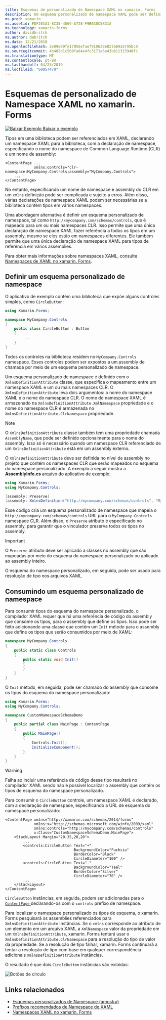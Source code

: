 ```yaml
---
title: Esquemas de personalizado de Namespace XAML no xamarin. Forms
description: Um esquema personalizado de namespace XAML pode ser definido com a classe XmlnsDefinitionAttribute, que especifica um mapeamento entre uma URL personalizada e um ou mais namespaces CLR. O esquema de namespace personalizado, em seguida, pode ser usado em declarações de namespace XAML.
ms.prod: xamarin
ms.assetid: FDF201A1-8C35-4569-A728-F9B0A0C5B31A
ms.technology: xamarin-forms
author: davidbritch
ms.author: dabritch
ms.date: 12/21/2018
ms.openlocfilehash: 2e09e89fe17956efaef910638e827b69a5795bc0
ms.sourcegitcommit: 4b402d1c508fa84e4fc3171a6e43b811323948fc
ms.translationtype: MT
ms.contentlocale: pt-BR
ms.lasthandoff: 04/23/2019
ms.locfileid: "60857470"
---
```

# <a name="xaml-custom-namespace-schemas-in-xamarinforms"></a>Esquemas de personalizado de Namespace XAML no xamarin. Forms

[![Baixar Exemplo](~/media/shared/download.png) Baixar o exemplo](https://developer.xamarin.com/samples/xamarin-forms/XAML/CustomNamespaceSchemas/)

Tipos em uma biblioteca podem ser referenciados em XAML, declarando um namespace XAML para a biblioteca, com a declaração de namespace, especificando o nome do namespace de Common Language Runtime (CLR) e um nome de assembly:

```xaml
<ContentPage ...
             xmlns:controls="clr-namespace:MyCompany.Controls;assembly="MyCompany.Controls">
    ...
</ContentPage>
```

No entanto, especificando um nome de namespace e assembly do CLR em um `xmlns` definição pode ser complicada e sujeito a erros. Além disso, várias declarações de namespace XAML podem ser necessárias se a biblioteca contém tipos em vários namespaces.

Uma abordagem alternativa é definir um esquema personalizado de namespace, tal como `http://mycompany.com/schemas/controls`, que é mapeado para um ou mais namespaces CLR. Isso permite que uma única declaração de namespace XAML fazer referência a todos os tipos em um assembly, mesmo se eles estão em namespaces diferentes. Ele também permite que uma única declaração de namespace XAML para tipos de referência em vários assemblies.

Para obter mais informações sobre namespaces XAML, consulte [Namespaces de XAML no xamarin. Forms](namespaces.md).

## <a name="defining-a-custom-namespace-schema"></a>Definir um esquema personalizado de namespace

O aplicativo de exemplo contém uma biblioteca que expõe alguns controles simples, como `CircleButton`:

```csharp
using Xamarin.Forms;

namespace MyCompany.Controls
{
    public class CircleButton : Button
    {
        ...
    }
}
```

Todos os controles na biblioteca residem no `MyCompany.Controls` namespace. Esses controles podem ser expostos a um assembly de chamada por meio de um esquema personalizado de namespace.

Um esquema personalizado de namespace é definido com o `XmlnsDefinitionAttribute` classe, que especifica o mapeamento entre um namespace XAML e um ou mais namespaces CLR. O `XmlnsDefinitionAttribute` leva dois argumentos: o nome do namespace XAML e o nome do namespace CLR. O nome do namespace XAML é armazenado na `XmlnsDefinitionAttribute.XmlNamespace` propriedade e o nome do namespace CLR é armazenada no `XmlnsDefinitionAttribute.ClrNamespace` propriedade.

> [!NOTE]
> O `XmlnsDefinitionAttribute` classe também tem uma propriedade chamada `AssemblyName`, que pode ser definido opcionalmente para o nome do assembly. Isso só é necessário quando um namespace CLR referenciado de um `XmlnsDefinitionAttribute` está em um assembly externo.

O `XmlnsDefinitionAttribute` deve ser definida no nível de assembly no projeto que contém os namespaces CLR que serão mapeados no esquema do namespace personalizado. A exemplo a seguir mostra a **AssemblyInfo.cs** arquivo do aplicativo de exemplo:

```csharp
using Xamarin.Forms;
using MyCompany.Controls;

[assembly: Preserve]
[assembly: XmlnsDefinition("http://mycompany.com/schemas/controls", "MyCompany.Controls")]
```

Esse código cria um esquema personalizado de namespace que mapeia o `http://mycompany.com/schemas/controls` URL para o `MyCompany.Controls` namespace CLR. Além disso, o `Preserve` atributo é especificado no assembly, para garantir que o vinculador preserva todos os tipos no assembly.

> [!IMPORTANT]
> O `Preserve` atributo deve ser aplicado a classes no assembly que são mapeadas por meio do esquema do namespace personalizado ou aplicado ao assembly inteiro.

O esquema do namespace personalizado, em seguida, pode ser usado para resolução de tipo nos arquivos XAML.

## <a name="consuming-a-custom-namespace-schema"></a>Consumindo um esquema personalizado de namespace

Para consumir tipos do esquema do namespace personalizado, o compilador XAML requer que há uma referência de código do assembly que consome os tipos, para o assembly que define os tipos. Isso pode ser feito adicionando uma classe que contém um `Init` método para o assembly que define os tipos que serão consumidos por meio de XAML:

```csharp
namespace MyCompany.Controls
{
    public static class Controls
    {
        public static void Init()
        {
        }
    }
}
```

O `Init` método, em seguida, pode ser chamado do assembly que consome os tipos do esquema do namespace personalizado:

```csharp
using Xamarin.Forms;
using MyCompany.Controls;

namespace CustomNamespaceSchemaDemo
{
    public partial class MainPage : ContentPage
    {
        public MainPage()
        {
            Controls.Init();
            InitializeComponent();
        }
    }
}
```

> [!WARNING]
> Falha ao incluir uma referência de código desse tipo resultará no compilador XAML sendo não é possível localizar o assembly que contém os tipos de esquema do namespace personalizado.

Para consumir o `CircleButton` controle, um namespace XAML é declarado, com a declaração de namespace, especificando a URL de esquema do namespace personalizado:

```xaml
<ContentPage xmlns="http://xamarin.com/schemas/2014/forms"
             xmlns:x="http://schemas.microsoft.com/winfx/2009/xaml"
             xmlns:controls="http://mycompany.com/schemas/controls"
             x:Class="CustomNamespaceSchemaDemo.MainPage">
    <StackLayout Margin="20,35,20,20">
        ...
        <controls:CircleButton Text="+"
                               BackgroundColor="Fuchsia"
                               BorderColor="Black"
                               CircleDiameter="100" />
        <controls:CircleButton Text="-"
                               BackgroundColor="Teal"
                               BorderColor="Silver"
                               CircleDiameter="70" />
        ...
    </StackLayout>
</ContentPage>
```

`CircleButton` instâncias, em seguida, podem ser adicionadas para o [ `ContentPage` ](xref:Xamarin.Forms.ContentPage) declarando-os com o `controls` prefixo de namespace.

Para localizar o namespace personalizado os tipos de esquema, o xamarin. Forms pesquisará os assemblies referenciados para `XmlnsDefinitionAttribute` instâncias. Se o `xmlns` corresponde ao atributo de um elemento em um arquivo XAML a `XmlNamespace` valor da propriedade em um `XmlnsDefinitionAttribute`, xamarin. Forms tentará usar o `XmlnsDefinitionAttribute.ClrNamespace` para a resolução do tipo de valor da propriedade. Se a resolução de tipo falhar, xamarin. Forms continuará a tentar a resolução de tipo com base em qualquer correspondência adicionais `XmlnsDefinitionAttribute` instâncias.

O resultado é que dois `CircleButton` instâncias são exibidas:

![Botões de círculo](custom-namespace-schemas-images/circle-buttons.png "círculo botões")

## <a name="related-links"></a>Links relacionados

- [Esquemas personalizados de Namespace (amostra)](https://developer.xamarin.com/samples/xamarin-forms/XAML/CustomNamespaceSchemas/)
- [Prefixos recomendados de Namespace de XAML](custom-prefix.md)
- [Namespaces XAML no xamarin. Forms](namespaces.md)

